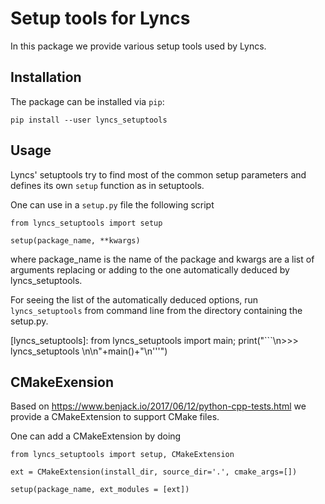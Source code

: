 # Setup tools for Lyncs

In this package we provide various setup tools used by Lyncs.

## Installation

The package can be installed via `pip`:

```
pip install --user lyncs_setuptools
```

## Usage

Lyncs' setuptools try to find most of the common setup parameters and defines its own `setup` function as in setuptools.

One can use in a `setup.py` file the following script

```
from lyncs_setuptools import setup

setup(package_name, **kwargs)
```

where package_name is the name of the package and kwargs are a list of arguments replacing or adding to the one automatically deduced by lyncs_setuptools.

For seeing the list of the automatically deduced options, run `lyncs_setuptools` from command line from the directory containing the setup.py.

[lyncs_setuptools]: from lyncs_setuptools import main; print("```\n>>> lyncs_setuptools \n\n"+main()+"\n'''")

## CMakeExension

Based on https://www.benjack.io/2017/06/12/python-cpp-tests.html we provide a CMakeExtension to support CMake files.

One can add a CMakeExtension by doing

```
from lyncs_setuptools import setup, CMakeExtension

ext = CMakeExtension(install_dir, source_dir='.', cmake_args=[])

setup(package_name, ext_modules = [ext])
```